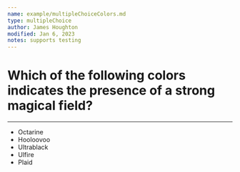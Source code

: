 ```yaml
---
name: example/multipleChoiceColors.md
type: multipleChoice
author: James Houghton
modified: Jan 6, 2023
notes: supports testing
---
```


# Which of the following colors indicates the presence of a strong magical field?

---

- Octarine
- Hooloovoo
- Ultrablack
- Ulfire
- Plaid
